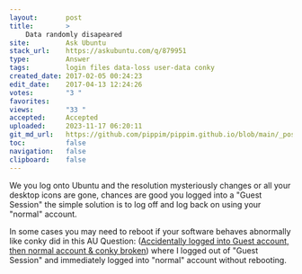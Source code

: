 ```yaml
---
layout:       post
title:        >
    Data randomly disapeared
site:         Ask Ubuntu
stack_url:    https://askubuntu.com/q/879951
type:         Answer
tags:         login files data-loss user-data conky
created_date: 2017-02-05 00:24:23
edit_date:    2017-04-13 12:24:26
votes:        "3 "
favorites:    
views:        "33 "
accepted:     Accepted
uploaded:     2023-11-17 06:20:11
git_md_url:   https://github.com/pippim/pippim.github.io/blob/main/_posts/2017/2017-02-05-Data-randomly-disapeared.md
toc:          false
navigation:   false
clipboard:    false
---
```


We you log onto Ubuntu and the resolution mysteriously changes or all your desktop icons are gone, chances are good you logged into a "Guest Session" the simple solution is to log off and log back on using your "normal" account.

In some cases you may need to reboot if your software behaves abnormally like conky did in this AU Question: ([Accidentally logged into Guest account, then normal account &amp; conky broken][1]) where I logged out of "Guest Session" and immediately logged into "normal" account without rebooting.


  [1]: https://askubuntu.com/questions/878502/accidentally-logged-into-guest-account-then-normal-account-conky-broken
